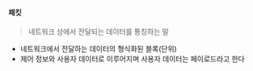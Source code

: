 #### 패킷

> 네트워크 상에서 전달되는 데이터를 통칭하는 말

- 네트워크에서 전달하는 데이터의 형식화된 블록(단위)
- 제어 정보와 사용자 데이터로 이루어지며 사용자 데이터는 페이로드라고 한다



